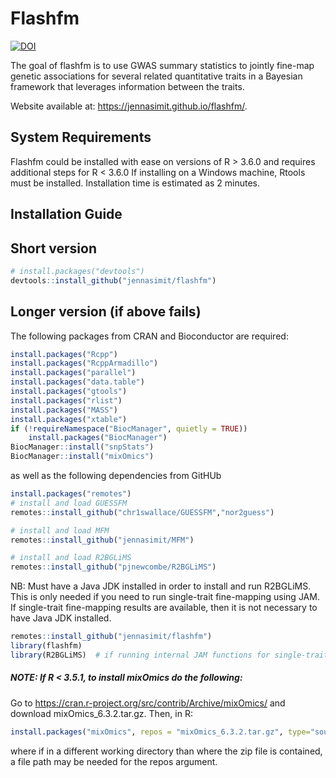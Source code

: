 
<!-- README.md is generated from README.Rmd. Please edit that file -->



# Flashfm

<!-- badges: start -->
[![DOI](https://zenodo.org/badge/267086751.svg)](https://zenodo.org/badge/latestdoi/267086751)
<!-- badges: end -->

The goal of flashfm is to use GWAS summary statistics to jointly fine-map genetic associations for several 
related quantitative traits in a Bayesian framework that leverages information between the traits. 

Website available at: https://jennasimit.github.io/flashfm/.


## System Requirements

Flashfm could be installed with ease on versions of R > 3.6.0 and requires additional steps for R < 3.6.0
If installing on a Windows machine, Rtools must be installed.
Installation time is estimated as 2 minutes.


## Installation Guide

## Short version

``` r
# install.packages("devtools")
devtools::install_github("jennasimit/flashfm")
```

## Longer version (if above fails)

The following packages from CRAN and Bioconductor are required:

``` r
install.packages("Rcpp")
install.packages("RcppArmadillo")
install.packages("parallel")
install.packages("data.table")
install.packages("gtools")
install.packages("rlist")
install.packages("MASS")
install.packages("xtable")
if (!requireNamespace("BiocManager", quietly = TRUE))
    install.packages("BiocManager")
BiocManager::install("snpStats")
BiocManager::install("mixOmics")     
```

as well as the following dependencies from GitHUb

``` r
install.packages("remotes")
# install and load GUESSFM
remotes::install_github("chr1swallace/GUESSFM","nor2guess")
```

``` r
# install and load MFM
remotes::install_github("jennasimit/MFM")
```

``` r
# install and load R2BGLiMS
remotes::install_github("pjnewcombe/R2BGLiMS")
```

NB: Must have a Java JDK installed in order to install and run R2BGLiMS. This is only needed if you need to run single-trait fine-mapping using JAM. 
If single-trait fine-mapping results are available, then it is not necessary to have Java JDK installed.

``` r
remotes::install_github("jennasimit/flashfm")
library(flashfm)
library(R2BGLiMS)  # if running internal JAM functions for single-trait fine-mapping
```

##### NOTE: If R < 3.5.1, to install mixOmics do the following:

Go to https://cran.r-project.org/src/contrib/Archive/mixOmics/ and download mixOmics_6.3.2.tar.gz. Then, in R:
``` r
install.packages("mixOmics", repos = "mixOmics_6.3.2.tar.gz", type="source")
```

where if in a different working directory than where the zip file is contained, a file path may be needed for the repos argument.


